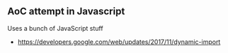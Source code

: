 ## AoC attempt in Javascript


Uses a bunch of JavaScript stuff
 - https://developers.google.com/web/updates/2017/11/dynamic-import
 
 